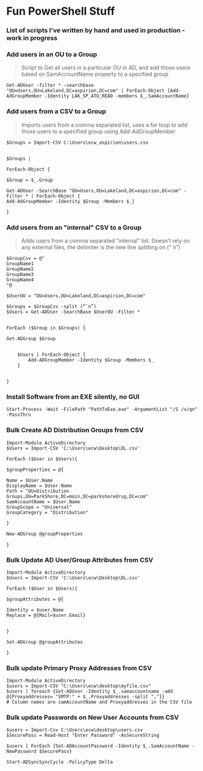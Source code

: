 # Fun PowerShell Stuff
### List of scripts I've written by hand and used in production - work in progress

### Add users in an OU to a Group

>Script to Get all users in a particular OU in AD, and add those users based on SamAccountName property to a specified group

```
Get-ADUser -filter * -searchbase "OU=Users,OU=Lakeland,DC=aspirion,DC=com" | ForEach-Object {Add-AdGroupMember -Identity LAK_SP_ATU_READ -members $_.SamAccountName}
```

### Add users from a CSV to a Group

> Imports users from a comma separated list, uses a for loop to add those users to a specified group using Add-AdGroupMember 

```
$Groups = Import-CSV C:\Users\ecw_aspirion\users.csv 


$Groups |

ForEach-Object {

$Group = $_.Group 

Get-ADUser -SearchBase "OU=Users,OU=Lakeland,DC=aspirion,DC=com" -Filter * | ForEach-Object { 
Add-AdGroupMember -Identity $Group -Members $_}

}
```

### Add users from an "internal" CSV to a Group

>Adds users from a comma separated "internal" list. Doesn't rely on any external files, the delimiter is the new line splitting on (“`n”)

```
$GroupCsv = @"
GroupName1
GroupName2
GroupName3
GroupName4
"@

$UserOU = "OU=Users,OU=Lakeland,DC=aspirion,DC=com"

$Groups = $GroupCsv -split (“`n”)
$Users = Get-ADUser -SearchBase $UserOU -Filter *


ForEach ($Group in $Groups) {

Get-ADGroup $Group


    $Users | ForEach-Object {
        Add-ADGroupMember -Identity $Group -Members $_
    }


}
```

### Install Software from an EXE silently, no GUI
```
Start-Process -Wait -FilePath "PathToExe.exe" -ArgumentList "/S /v/qn" -PassThru
```

### Bulk Create AD Distribution Groups from CSV
```
Import-Module ActiveDirectory
$Users = Import-CSV 'C:\Users\ecw\Desktop\DL.csv'

ForEach ($User in $Users){

$groupProperties = @{

Name = $User.Name
DisplayName = $User.Name
Path = "OU=Distribution Groups,OU=ParkShore,DC=main,DC=parkshoredrug,DC=com"
SamAccountName = $User.Name
GroupScope = "Universal"
GroupCategory = "Distribution"

}

New-ADGroup @groupProperties

}
```

### Bulk Update AD User/Group Attributes from CSV
```
Import-Module ActiveDirectory
$Users = Import-CSV 'C:\Users\ecw\Desktop\DL.csv'

ForEach ($User in $Users){

$groupAttributes = @{

Identity = $user.Name
Replace = @{Mail=$user.Email}


}

Set-ADGroup @groupAttributes

}
```

### Bulk update Primary Proxy Addresses from CSV
```
Import-Module ActiveDirectory
$users = Import-CSV "C:\Users\ecw\desktop\myfile.csv" 
$users | foreach {Set-ADUser -Identity $_.samaccountname -add @{Proxyaddresses= "SMTP:" + $_.Proxyaddresses -split ","}}
# Column names are samAccountName and Proxyaddresses in the CSV file
```

### Bulk update Passwords on New User Accounts from CSV 
```
$users = Import-Csv C:\Users\ecw\desktop\users.csv
$SecurePass = Read-Host "Enter Password" -AsSecureString

$users | ForEach {Set-ADAccountPassword -Identity $_.SamAccountName -NewPassword $SecurePass}

Start-ADSyncSyncCycle -PolicyType Delta
```
       
